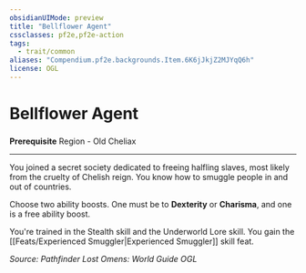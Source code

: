 ```yaml
---
obsidianUIMode: preview
title: "Bellflower Agent"
cssclasses: pf2e,pf2e-action
tags:
  - trait/common
aliases: "Compendium.pf2e.backgrounds.Item.6K6jJkjZ2MJYqQ6h"
license: OGL
---
```

# Bellflower Agent

### 






**Prerequisite** Region - Old Cheliax

* * *

You joined a secret society dedicated to freeing halfling slaves, most likely from the cruelty of Chelish reign. You know how to smuggle people in and out of countries.

Choose two ability boosts. One must be to **Dexterity** or **Charisma**, and one is a free ability boost.

You're trained in the Stealth skill and the Underworld Lore skill. You gain the [[Feats/Experienced Smuggler|Experienced Smuggler]] skill feat.

*Source: Pathfinder Lost Omens: World Guide*
*OGL*
